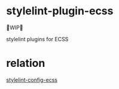 # stylelint-plugin-ecss

🚧WIP🚧

stylelint plugins for ECSS

# relation

[stylelint\-config\-ecss](https://github.com/tyankatsu0105/stylelint-config-ecss)
